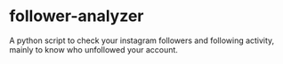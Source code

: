 # follower-analyzer
A python script to check your instagram followers and following activity, mainly to know who unfollowed your account.
